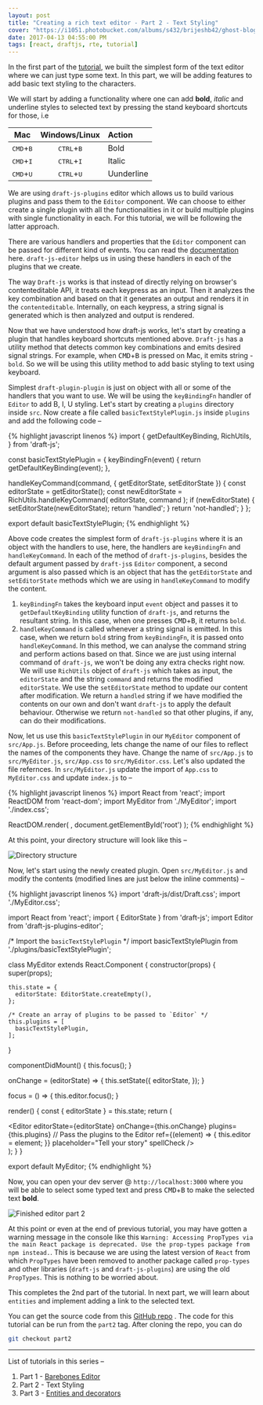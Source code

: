 ```yaml
---
layout: post
title: "Creating a rich text editor - Part 2 - Text Styling"
cover: "https://i1051.photobucket.com/albums/s432/brijeshb42/ghost-blog/2abfadcb-d409-41d8-8a73-d9c07f07141d.png"
date: 2017-04-13 04:55:00 PM
tags: [react, draftjs, rte, tutorial]
---
```


In the first part of the [tutorial](http://bitwiser.in/2017/04/11/creating-rte-barebones-editor.html), we built the simplest form of the text editor where we can just type some text. In this part, we will be adding features to add basic text styling to the characters.

We will start by adding a functionality where one can add **bold**, *italic* and underline styles to selected text by pressing the stand keyboard shortcuts for those, i.e

| Mac                         | Windows/Linux                 | Action     |
|:---------------------------:|:-----------------------------:|:-----------|
| <kbd>CMD</kbd>+<kbd>B</kbd> | <kbd>CTRL</kbd>+<kbd>B</kbd>  | Bold       |
| <kbd>CMD</kbd>+<kbd>I</kbd> | <kbd>CTRL</kbd>+<kbd>I</kbd>  | Italic     |
| <kbd>CMD</kbd>+<kbd>U</kbd> | <kbd>CTRL</kbd>+<kbd>U</kbd>  | Uunderline |

We are using `draft-js-plugins` editor which allows us to build various plugins and pass them to the `Editor` component. We can choose to either create a single plugin with all the functionalities in it or build multiple plugins with single functionality in each. For this tutorial, we will be following the latter approach.

There are various handlers and properties that the `Editor` component can be passed for different kind of events. You can read the [documentation](https://draftjs.org/docs/api-reference-editor.html#content) here. `draft-js-editor` helps us in using these handlers in each of the plugins that we create.

The way `Draft-js` works is that instead of directly relying on browser's contenteditable API, it treats each keypress as an input. Then it analyzes the key combination and based on that it generates an output and renders it in the `contenteditable`. Internally, on each keypress, a string signal is generated which is then analyzed and output is rendered.

Now that we have understood how draft-js works, let's start by creating a plugin that handles keyboard shortcuts mentioned above. `Draft-js` has a utility method that detects common key combinations and emits desired signal strings. For example, when <kbd>CMD</kbd>+<kbd>B</kbd> is pressed on Mac, it emits string - `bold`. So we will be using this utility method to add basic styling to text using keyboard.

Simplest `draft-plugin-plugin` is just on object with all or some of the handlers that you want to use. We will be using the `keyBindingFn` handler of `Editor` to add B, I, U styling. Let's start by creating a `plugins` directory inside `src`. Now create a file called `basicTextStylePlugin.js` inside `plugins` and add the following code –

{% highlight javascript linenos %}
import {
  getDefaultKeyBinding,
  RichUtils,
} from 'draft-js';

const basicTextStylePlugin = {
  keyBindingFn(event) {
    return getDefaultKeyBinding(event);
  },

  handleKeyCommand(command, { getEditorState, setEditorState }) {
    const editorState = getEditorState();
    const newEditorState = RichUtils.handleKeyCommand(
      editorState, command
    );
    if (newEditorState) {
      setEditorState(newEditorState);
      return 'handled';
    }
    return 'not-handled';
  }
};

export default basicTextStylePlugin;
{% endhighlight %}

Above code creates the simplest form of `draft-js-plugins` where it is an object with the handlers to use, here, the handlers are `keyBindingFn` and `handleKeyCommand`. In each of the method of `draft-js-plugins`, besides the default argument passed by `draft-js`s `Editor` component, a second argument is also passed which is an object that has the `getEditorState` and `setEditorState` methods which we are using in `handleKeyCommand` to modify the content.

1. `keyBindingFn` takes the keyboard input `event` object and passes it to `getDefaultKeyBinding` utility function of `draft-js`, and returns the resultant string. In this case, when one presses <kbd>CMD</kbd>+<kbd>B</kbd>, it returns `bold`.
2. `handleKeyCommand` is called whenever a string signal is emitted. In this case, when we return `bold` string from `keyBindingFn`, it is passed onto `handleKeyCommand`. In this method, we can analyse the command string and perform actions based on that. Since we are just using internal command of `draft-js`, we won't be doing any extra checks right now. We will use `RichUtils` object of `draft-js` which takes as input, the `editorState` and the string `command` and returns the modified `editorState`. We use the `setEditorState` method to update our content after modification. We return a `handled` string if we have modified the contents on our own and don't want `draft-js` to apply the default behaviour. Otherwise we return `not-handled` so that other plugins, if any, can do their modifications.

Now, let us use this `basicTextStylePlugin` in our `MyEditor` component of `src/App.js`. Before proceeding, lets change the name of our files to reflect the names of the components they have. Change the name of `src/App.js` to `src/MyEditor.js`, `src/App.css` to `src/MyEditor.css`. Let's also updated the file refernces. In `src/MyEditor.js` update the import of `App.css` to `MyEditor.css` and update `index.js` to –

{% highlight javascript linenos %}
import React from 'react';
import ReactDOM from 'react-dom';
import MyEditor from './MyEditor';
import './index.css';

ReactDOM.render(
  <MyEditor />,
  document.getElementById('root')
);
{% endhighlight %}

At this point, your directory structure will look like this –

![Directory structure](https://res.cloudinary.com/beetoo/image/upload/v1492080966/rte/part2.png)

Now, let's start using the newly created plugin. Open `src/MyEditor.js` and modify the contents (modified lines are just below the inline comments) –

{% highlight javascript linenos %}
import 'draft-js/dist/Draft.css';
import './MyEditor.css';

import React from 'react';
import { EditorState } from 'draft-js';
import Editor from 'draft-js-plugins-editor';

/* Import the `basicTextStylePlugin` */
import basicTextStylePlugin from './plugins/basicTextStylePlugin';

class MyEditor extends React.Component {
  constructor(props) {
    super(props);

    this.state = {
      editorState: EditorState.createEmpty(),
    };

    /* Create an array of plugins to be passed to `Editor` */
    this.plugins = [
      basicTextStylePlugin,
    ];
  }

  componentDidMount() {
    this.focus();
  }

  onChange = (editorState) => {
    this.setState({
      editorState,
    });
  }

  focus = () => {
    this.editor.focus();
  }

  render() {
    const { editorState } = this.state;
    return (
      <div className="editor" onClick={this.focus}>
        <Editor
          editorState={editorState}
          onChange={this.onChange}
          plugins={this.plugins} // Pass the plugins to the Editor
          ref={(element) => { this.editor = element; }}
          placeholder="Tell your story"
          spellCheck
        />
      </div>
    );
  }
}

export default MyEditor;
{% endhighlight %}

Now, you can open your dev server @ `http://localhost:3000` where you will be able to select some typed text and press <kbd>CMD</kbd>+<kbd>B</kbd> to make the selected text **bold**.

![Finished editor part 2](https://res.cloudinary.com/beetoo/image/upload/v1492082450/rte/part2-editor.gif)

At this point or even at the end of previous tutorial, you may have gotten a warning message in the console like this `Warning: Accessing PropTypes via the main React package is deprecated. Use the prop-types package from npm instead.`. This is because we are using the latest version of `React` from which `PropTypes` have been removed to another package called `prop-types` and other libraries (`draft-js` and `draft-js-plugins`) are using the old `PropTypes`. This is nothing to be worried about.

This completes the 2nd part of the tutorial. In next part, we will learn about `entities` and implement adding a link to the selected text.

You can get the source code from this [GitHub repo](https://github.com/brijeshb42/draft-text-editor-tutorial) . The code for this tutorial can be run from the `part2` tag. After cloning the repo, you can do

```bash
git checkout part2
```

------

List of tutorials in this series –

1. Part 1 - [Barebones Editor](http://bitwiser.in/2017/04/11/creating-rte-barebones-editor.html)
2. Part 2 - Text Styling
3. Part 3 - [Entities and decorators](http://bitwiser.in/2017/05/11/creating-rte-part-3-entities-and-decorators.html)
